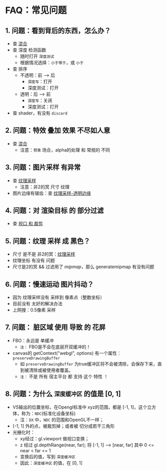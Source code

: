 # FAQ：常见问题

## 1. 问题：看到背后的东西，怎么办？

+ 查 [混合](./03_blend.md)
+ 查 深度 检测函数
	- 随时打开 `深度测试`
	- 根据情况选择：`小于等于`，或 `小于`
+ 查 排序
	- 不透明：前 --> 后
		* `深度写`：打开
		* 深度测试：打开
	-   透明：后 --> 前
		* `深度写`：关闭
		* 深度测试：打开
+ 查 shader，有没有 `discard`

## 2. 问题：特效 叠加 效果 不尽如人意

+ 查 [混合](./03_blend.md)
	- 注意：`预乘` 场合，alpha的处理 和 常规的 不同

## 3. 问题：图片采样 有异常

+ 查 [纹理采样](./07_sampler.md)
	- 注意：非2的冥 尺寸 纹理
+ 图片边缘有锯齿：查 [纹理采样-透明边缘](./07_sampler.md)

## 4. 问题：对 渲染目标 的 部分过滤

+ 查 [视口 和 裁剪](./04_viewport.md)

## 5. 问题：纹理 采样 成 黑色？

+ 尺寸 是不是 非2的冥：[纹理采样](./07_sampler.md)
+ 纹理坐标 有没有 问题
+ 尺寸是2的冥 && 过滤用了 _mipmap_，那么 generatemipmap 有没有问题

## 6. 问题：慢速运动 图片抖动？

+ 因为 纹理采样没有 采样到 像素点（整数坐标）
+ 目前没有 太好的解决办法
+ 上网搜：0.5像素 采样

## 7. 问题： 脏区域 使用 导致 的 花屏

+ FBO：永远是 单缓冲
	- `注：` FBO是不会在底层开双缓冲的！
+ canvas的 getContext("webgl", options) 有一个属性：`preserveDrawingBuffer`
	- 如 `preserveDrawingBuffer` 为true缓冲区将不会被清除，会保存下来，直到被清除或被使用者覆盖。
	- `注：` 不是 所有 宿主平台 都 支持 这个 特性 ！

## 8. 问题：为什么 `深度缓冲区` 的值是 [0, 1]

+ VS输出的位置坐标，在Opengl标准中 xyz的范围，都是 [-1, 1]，这个立方体，称为：`NDC`(标准化设备坐标)
	- 注：`DX` 中，`NDC` 的范围和OpenGL不一样；
+ [-1, 1] 外的点，被裁剪掉；或者被 切分成若干三角形
+ 光栅化时：
	- xy经过：gl.viewport 做视口变换；
	- z 经过 gl.depthRange(near, far); 将 [-1, 1] --> [near, far] 其中 0 <= near < far <= 1
	- 变换后的值，写到 `深度缓冲区`
	- 因此：`深度缓冲区` 的值，在 [0, 1]

